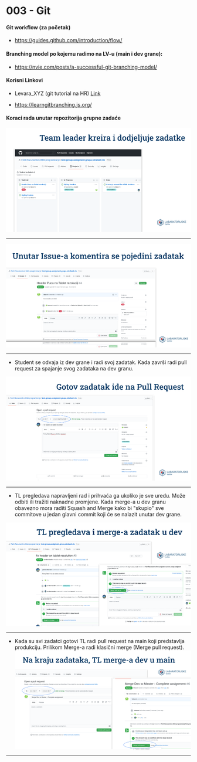 # 003 - Git

#### Git workflow (za početak)

- https://guides.github.com/introduction/flow/

#### Branching model po kojemu radimo na LV-u (main i dev grane): 

- https://nvie.com/posts/a-successful-git-branching-model/

#### Korisni Linkovi

- Levara_XYZ (git tutorial na HR) [Link](https://www.youtube.com/watch?v=a0fgOeEpE74&list=PLDKea8VEeLQNtn__lG_TDqwhlGhoutWym&index=1)

- https://learngitbranching.js.org/

#### Koraci rada unutar repozitorija grupne zadaće

![1](./slike/1.png)
<hr />

![2](./slike/2.png)
<hr />

- Student se odvaja iz dev grane i radi svoj zadatak. Kada završi radi pull request za spajanje svog zadataka na dev granu.

![3](./slike/3.png)
<hr />

- TL pregledava napravljeni rad i prihvaća ga ukoliko je sve uredu. Može odbiti ili tražiti naknadne promjene. Kada merge-a u dev granu obavezno mora raditi Squash and Merge kako bi "skupio" sve commitove u jedan glavni commit koji će se nalazit unutar dev grane.

![4](./slike/4.png)
<hr />

- Kada su svi zadatci gotovi TL radi pull request na main koji predstavlja produkciju. Prilikom Merge-a radi klasični merge (Merge pull request).
![5](./slike/5.png)
<hr />
